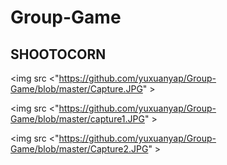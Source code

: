 # Group-Game
<h2> SHOOTOCORN </h2>

<img src <"https://github.com/yuxuanyap/Group-Game/blob/master/Capture.JPG" >

<img src <"https://github.com/yuxuanyap/Group-Game/blob/master/capture1.JPG" >

<img src <"https://github.com/yuxuanyap/Group-Game/blob/master/Capture2.JPG" >
